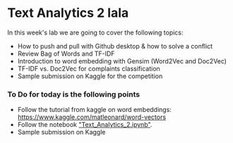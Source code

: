 # Text Analytics 2 lala

In this week's lab we are going to cover the following topics:
- How to push and pull with Github desktop & how to solve a conflict 
- Review Bag of Words and TF-IDF
- Introduction to word embedding with Gensim (Word2Vec and Doc2Vec)
- TF-IDF vs. Doc2Vec for complaints classification
- Sample submission on Kaggle for the competition 


### To Do for today is the following points
- Follow the tutorial from kaggle on word embeddings: https://www.kaggle.com/matleonard/word-vectors
- Follow the notebook ["Text_Analytics_2.ipynb"](Text_Analytics_2.ipynb).
- Sample submission on Kaggle 
